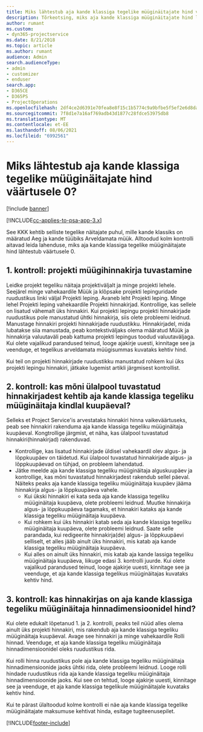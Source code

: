 ```yaml
---
title: Miks lähtestub aja kande klassiga tegelike müüginäitajate hind väärtusele 0?
description: Tõrkeotsing, miks aja kande klassiga müüginäitajate hind lähtestub väärtusele 0.
author: rumant
ms.custom:
- dyn365-projectservice
ms.date: 8/21/2018
ms.topic: article
ms.author: rumant
audience: Admin
search.audienceType:
- admin
- customizer
- enduser
search.app:
- D365CE
- D365PS
- ProjectOperations
ms.openlocfilehash: 2df4ce2d6391e70fea8e8f15c1b5774c9a9bfbe5f5ef2e6d8da8668afd34d4c9
ms.sourcegitcommit: 7f8d1e7a16af769adb43d1877c28fdce53975db8
ms.translationtype: MT
ms.contentlocale: et-EE
ms.lasthandoff: 08/06/2021
ms.locfileid: "6992561"
---
```

# <a name="why-is-price-defaulting-to-zero-on-time-sales-actuals"></a>Miks lähtestub aja kande klassiga tegelike müüginäitajate hind väärtusele 0?

[!include [banner](../includes/psa-now-project-operations.md)]

[!INCLUDE[cc-applies-to-psa-app-3.x](../includes/cc-applies-to-psa-app-3x.md)]

See KKK kehtib selliste tegelike näitajate puhul, mille kande klassiks on määratud Aeg ja kande tüübiks Arveldamata müük. Alltoodud kolm kontrolli aitavad leida lahenduse, miks aja kande klassiga tegelike müüginäitajate hind lähtestub väärtusele 0.

## <a name="check-1-identify-the-sales-price-list-for-the-project"></a>1. kontroll: projekti müügihinnakirja tuvastamine

Leidke projekt tegeliku näitaja projektiväljalt ja minge projekti lehele. Seejärel minge vahekaardile Müük ja klõpsake projekti lepinguridade ruudustikus linki väljal Projekti leping. Avaneb leht Projekti leping. Minge lehel Projekti leping vahekaardile Projekti hinnakirjad. Kontrollige, kas sellele on lisatud vähemalt üks hinnakiri. Kui projekti lepingu projekti hinnakirjade ruudustikus pole manustatud ühtki hinnakirja, siis olete probleemi leidnud. Manustage hinnakiri projekti hinnakirjade ruudustikku. Hinnakirjadel, mida lubatakse siia manustada, peab kontekstiväljaks olema määratud Müük ja hinnakirja valuutaväli peab kattuma projekti lepingus toodud valuutaväljaga. Kui olete vajalikud parandused teinud, looge ajakirje uuesti, kinnitage see ja veenduge, et tegelikus arveldamata müügisummas kuvataks kehtiv hind. 

Kui teil on projekti hinnakirjade ruudustikku manustatud rohkem kui üks projekti lepingu hinnakiri, jätkake lugemist artikli järgmisest kontrollist.

## <a name="check-2-are-any-of-the-price-lists-identified-above-valid-for-the-specific-date-of-the-time-sales-actual"></a>2. kontroll: kas mõni ülalpool tuvastatud hinnakirjadest kehtib aja kande klassiga tegeliku müüginäitaja kindlal kuupäeval?

Selleks et Project Service'is arvestataks hinnakiri hinna vaikeväärtuseks, peab see hinnakiri rakenduma aja kande klassiga tegeliku müüginäitaja kuupäeval. Kongtrollige järgmist, et näha, kas ülalpool tuvastatud hinnakiri(hinnakirjad) rakenduvad.
- Kontrollige, kas lisatud hinnakirjade üldisel vahekaardil olev algus- ja lõppkuupäev on täidetud. Kui ülalpool tuvastatud hinnakirjade algus- ja lõppkuupäevad on tühjad, on probleem lahendatud. 
- Jätke meelde aja kande klassiga tegeliku müüginäitaja alguskuupäev ja kontrollige, kas mõni tuvastatud hinnakirjadest rakendub sellel päeval. Näiteks peaks aja kande klassiga tegeliku müüginäitaja kuupäev jääma hinnakirja algus- ja lõppkuupäeva vahele. 
    - Kui ükski hinnakiri ei kata seda aja kande klassiga tegeliku müüginäitaja kuupäeva, olete probleemi leidnud. Muutke hinnakirja algus- ja lõppkuupäeva tagamaks, et hinnakiri kataks aja kande klassiga tegeliku müüginäitaja kuupäeva. 
    - Kui rohkem kui üks hinnakiri katab seda aja kande klassiga tegeliku müüginäitaja kuupäeva, olete probleemi leidnud. Saate selle parandada, kui redigeerite hinnakirja(de) algus- ja lõppkuupäevi selliselt, et alles jääb ainult üks hinnakiri, mis katab aja kande klassiga tegeliku müüginäitaja kuupäeva. 
    - Kui alles on ainult üks hinnakiri, mis katab aja kande lassiga tegeliku müüginäitaja kuupäeva, liikuge edasi 3. kontrolli juurde.
Kui olete vajalikud parandused teinud, looge ajakirje uuesti, kinnitage see ja veenduge, et aja kande klassiga tegelikus müüginäitajas kuvataks kehtiv hind.

## <a name="check-3-is-there-a-price-in-the-price-list-for-the-pricing-dimensions-on-the-time-sales-actual"></a>3. kontroll: kas hinnakirjas on aja kande klassiga tegeliku müüginäitaja hinnadimensioonidel hind?

Kui olete edukalt lõpetanud 1. ja 2. kontrolli, peaks teil nüüd alles olema ainult üks projekti hinnakiri, mis rakendub aja kande klassiga tegeliku müüginäitaja kuupäeval. Avage see hinnakiri ja minge vahekaardile Rolli hinnad. Veenduge, et aja kande klassiga tegeliku müüginäitaja hinnadimensioonidel oleks ruudustikus rida.

Kui rolli hinna ruudustikus pole aja kande klassiga tegeliku müüginäitaja hinnadimensioonide jaoks ühtki rida, olete probleemi leidnud. Looge rolli hindade ruudustikus rida aja kande klassiga tegeliku müüginäitaja hinnadimensioonide jaoks. Kui see on tehtud, looge ajakirje uuesti, kinnitage see ja veenduge, et aja kande klassiga tegelikule müüginäitajale kuvataks kehtiv hind.

Kui te pärast ülaltoodud kolme kontrolli ei näe aja kande klassiga tegelike müüginäitajate maksumuse kehtivat hinda, esitage tugiteenusepilet. 



[!INCLUDE[footer-include](../includes/footer-banner.md)]